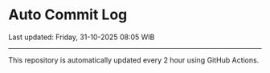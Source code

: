 # Auto Commit Log

Last updated: Friday, 31-10-2025 08:05 WIB

---

This repository is automatically updated every 2 hour using GitHub Actions.
